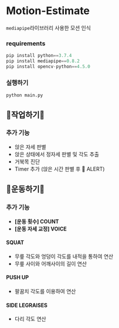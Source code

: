 # Motion-Estimate

```mediapipe```라이브러리 사용한 모션 인식


### requirements
```python
pip install python==3.7.4
pip install mediapipe==0.8.2
pip install opencv-python==4.5.0
```
### 실행하기
```
python main.py
```
## 🧘작업하기🧘
### 추가 기능
- 앉은 자세 판별
- 앉은 상태에서 정자세 판별 및 각도 추출
- 거북목 진단
- Timer 추가 (앉은 시간 판별 후 📢 ALERT)

## 🤸운동하기🤸

### 추가 기능
- **[운동 횟수] COUNT**
- **[운동 자세 교정] VOICE**

#### SQUAT
- 무릎 각도와 엉덩이 각도를 내적을 통하여 연산
- 무릎 사이와 어깨사이의 길이 연산

#### PUSH UP
- 팔꿈치 각도를 이용하여 연산

#### SIDE LEGRAISES
- 다리 각도 연산
